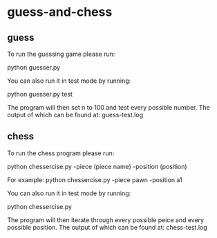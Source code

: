 # guess-and-chess

## guess

To run the guessing game please run:

python guesser.py

You can also run it in test mode by running:

python guesser.py test

The program will then set n to 100 and test every possible number. 
The output of which can be found at: guess-test.log

## chess

To run the chess program please run:

python chessercise.py -piece (piece name) -position (position)
  
For example: 
python chessercise.py -piece pawn -position a1

You can also run it in test mode by running:

python chessercise.py

The program will then iterate through every possible peice and every possible position. 
The output of which can be found at: chess-test.log
